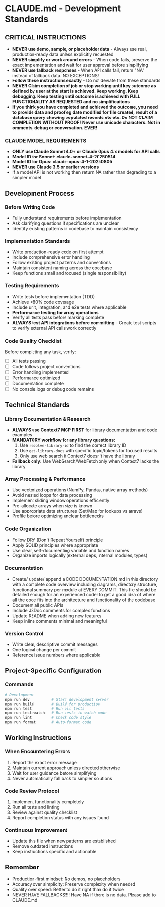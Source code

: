 # CLAUDE.md - Development Standards

## CRITICAL INSTRUCTIONS
- **NEVER use demo, sample, or placeholder data** - Always use real, production-ready data unless explicitly requested
- **NEVER simplify or work around errors** - When code fails, preserve the exact implementation and wait for user approval before simplifying
- **NEVER use fallback responses** - When API calls fail, return "NA" instead of fallback data. NO EXCEPTIONS!
- **Follow these instructions exactly** - Do not deviate from these standards
- **NEVER Claim completion of job or stop working until key outcome as defined by user at the start is achieved.  Keep working.  Keep debugging. Keep testing until outcome is achieved with FULL FUNCTIONALITY AS REQUESTED and no simplificaitons**
- **If you think you have completed and achieved the outcome, you need to provide data and proof eg date modified for file created, result of a database query showing populated records etc etc.  Do NOT CLAIM COMPLETION WITHOUT PROOF!**
**Never use unicode characters.  Not in omments, debug or conversation.  EVER!**

### CLAUDE MODEL REQUIREMENTS
- **ONLY use Claude Sonnet 4.0+ or Claude Opus 4.x models for API calls**
- **Model ID for Sonnet: claude-sonnet-4-20250514** 
- **Model ID for Opus: claude-opus-4-1-20250805**
- **NEVER use Claude 3.5 or earlier versions**
 - If a model API is not working then return NA rather than degrading to a simpler model

## Development Process

### Before Writing Code
- Fully understand requirements before implementation
- Ask clarifying questions if specifications are unclear
- Identify existing patterns in codebase to maintain consistency

### Implementation Standards
- Write production-ready code on first attempt
- Include comprehensive error handling
- Follow existing project patterns and conventions
- Maintain consistent naming across the codebase
- Keep functions small and focused (single responsibility)

### Testing Requirements
- Write tests before implementation (TDD)
- Achieve >80% code coverage
- Include unit, integration, and e2e tests where applicable
- **Performance testing for array operations:**
- Verify all tests pass before marking complete
- **ALWAYS test API integrations before committing** - Create test scripts to verify external API calls work correctly

### Code Quality Checklist
Before completing any task, verify:
- [ ] All tests passing
- [ ] Code follows project conventions
- [ ] Error handling implemented
- [ ] Performance optimized
- [ ] Documentation complete
- [ ] No console.logs or debug code remains

## Technical Standards

### Library Documentation & Research
- **ALWAYS use Context7 MCP FIRST** for library documentation and code examples
- **MANDATORY workflow for any library questions:**
  1. Use `resolve-library-id` to find the correct library ID
  2. Use `get-library-docs` with specific topic/tokens for focused results
  3. Only use web search if Context7 doesn't have the library
- **Fallback only:** Use WebSearch/WebFetch only when Context7 lacks the library

### Array Processing & Performance
- Use vectorized operations (NumPy, Pandas, native array methods)
- Avoid nested loops for data processing
- Implement sliding window operations efficiently
- Pre-allocate arrays when size is known
- Use appropriate data structures (Set/Map for lookups vs arrays)
- Profile before optimizing unclear bottlenecks

### Code Organization
- Follow DRY (Don't Repeat Yourself) principle
- Apply SOLID principles where appropriate
- Use clear, self-documenting variable and function names
- Organize imports logically (external deps, internal modules, types)

### Documentation
 - Create/ update/ append a CODE DOCUMENTATION.md in this directory with a complete code overview including diagrams, directory structure, functional summary per module at EVERY COMMIT.  This file should be detailed enough for an experienced coder to get a good idea of where all the code fits into the architecture and functionality of the codebase
- Document all public APIs
- Include JSDoc comments for complex functions
- Update README when adding new features
- Keep inline comments minimal and meaningful

### Version Control
- Write clear, descriptive commit messages
- One logical change per commit
- Reference issue numbers where applicable

## Project-Specific Configuration

### Commands
```bash
# Development
npm run dev          # Start development server
npm run build        # Build for production
npm run test         # Run all tests
npm run test:watch   # Run tests in watch mode
npm run lint         # Check code style
npm run format       # Auto-format code
```

## Working Instructions

### When Encountering Errors
1. Report the exact error message
2. Maintain current approach unless directed otherwise
3. Wait for user guidance before simplifying
4. Never automatically fall back to simpler solutions


### Code Review Protocol
1. Implement functionality completely
2. Run all tests and linting
3. Review against quality checklist
4. Report completion status with any issues found

### Continuous Improvement
- Update this file when new patterns are established
- Remove outdated instructions
- Keep instructions specific and actionable

## Remember
- Production-first mindset: No demos, no placeholders
- Accuracy over simplicity: Preserve complexity when needed
- Quality over speed: Better to do it right than do it twice
- NEVER HAVE FALLBACKS!!!!  Have NA if there is no data.  Please add to CLAUDE.md